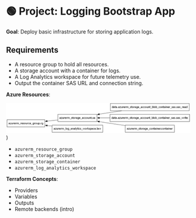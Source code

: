 # 🟢 **Project: Logging Bootstrap App**

**Goal**: Deploy basic infrastructure for storing application logs.

## Requirements

* A resource group to hold all resources.
* A storage account with a container for logs.
* A Log Analytics workspace for future telemetry use.
* Output the container SAS URL and connection string.

**Azure Resources**:

![Diagram](https://github.com/glaisne/Logging-bootstrap/blob/main/diagrams/digram.png))

* `azurerm_resource_group`
* `azurerm_storage_account`
* `azurerm_storage_container`
* `azurerm_log_analytics_workspace`

**Terraform Concepts**:

* Providers
* Variables
* Outputs
* Remote backends (intro)
